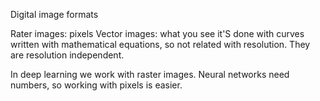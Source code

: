 Digital image formats

Rater images: pixels
Vector images: what you see it'S done with curves written with mathematical 
equations, so not related with resolution. They are resolution independent.

In deep learning we work with raster images. Neural networks need numbers, so
working with pixels is easier.
